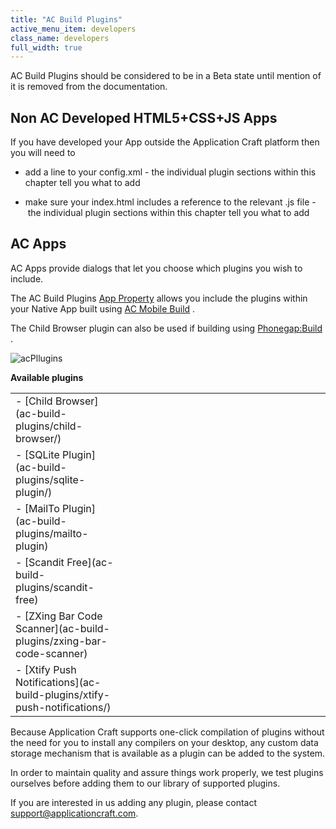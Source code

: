 ```yaml
---
title: "AC Build Plugins"
active_menu_item: developers
class_name: developers
full_width: true
---
```



AC Build Plugins should be considered to be in a Beta state until mention of it is removed from the documentation.

## Non AC Developed HTML5+CSS+JS Apps

If you have developed your App outside the Application Craft platform then you will need to

 - add a line to your config.xml - the individual plugin sections within this chapter tell you what to add

 - make sure your index.html includes a reference to the relevant .js file -  the individual plugin sections within this chapter tell you what to add

## AC Apps

AC Apps provide dialogs that let you choose which plugins you wish to include.

The AC Build Plugins [App Property](../../../../product-guide/widget-properties-events/app-properties) allows you include the plugins within your Native App built using [AC Mobile Build](../) .

The Child Browser plugin can also be used if building using [Phonegap:Build](../../phonegapbuild/) .

![acPllugins](/img/docs/acpllugins.zoom83.png)

**Available plugins**

<table>
<tr>
<td width="211">
 - [Child Browser](ac-build-plugins/child-browser/)

</td>
<td width="27">
</td>
<td width="704">
</td>
</tr>
<tr>
<td width="211">
 - [SQLite Plugin](ac-build-plugins/sqlite-plugin/)

</td>
<td width="27">
</td>
<td width="704">
</td>
</tr>
<tr>
<td width="211">
 - [MailTo Plugin](ac-build-plugins/mailto-plugin)

</td>
<td width="27">
</td>
<td width="704">
</td>
</tr>
<tr>
<td width="211">
 - [Scandit Free](ac-build-plugins/scandit-free)

</td>
<td width="27">
</td>
<td width="704">
</td>
</tr>
<tr>
<td width="211">
 - [ZXing Bar Code Scanner](ac-build-plugins/zxing-bar-code-scanner)

</td>
<td width="27">
</td>
<td width="704">
</td>
</tr>
<tr>
<td width="211">
 - [Xtify Push Notifications](ac-build-plugins/xtify-push-notifications/)

</td>
<td width="27">
</td>
<td width="704">
</td>
</tr>
</table>

Because Application Craft supports one-click compilation of plugins without the need for you to install any compilers on your desktop, any custom data storage mechanism that is available as a plugin can be added to the system.

In order to maintain quality and assure things work properly, we test plugins ourselves before adding them to our library of supported plugins.

If you are interested in us adding any plugin, please contact support@applicationcraft.com.

